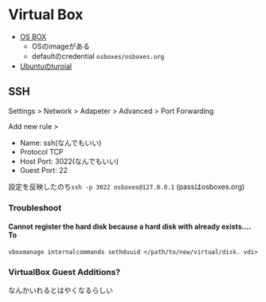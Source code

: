 # Virtual Box

* [OS BOX](https://www.osboxes.org/virtualbox-images/)
  * OSのimageがある
  * defaultのcredential `osboxes/osboxes.org`
* [Ubuntuのturoial](https://ubuntu.com/tutorials/how-to-run-ubuntu-desktop-on-a-virtual-machine-using-virtualbox#1-overview)

## SSH

Settings > Network > Adapeter > Advanced > Port Forwarding

Add new rule >

* Name: ssh(なんでもいい)
* Protocol TCP
* Host Port: 3022(なんでもいい)
* Guest Port: 22

設定を反映したのち`ssh -p 3022 osboxes@127.0.0.1` (passはosboxes.org)
 
 
### Troubleshoot

####  Cannot register the hard disk <foo> <UUID> because a hard disk <bar> with <UUID> already exists.... To


`vboxmanage internalcommands sethduuid </path/to/new/virtual/disk.
vdi>`


### VirtualBox Guest Additions?

なんかいれるとはやくなるらしい
